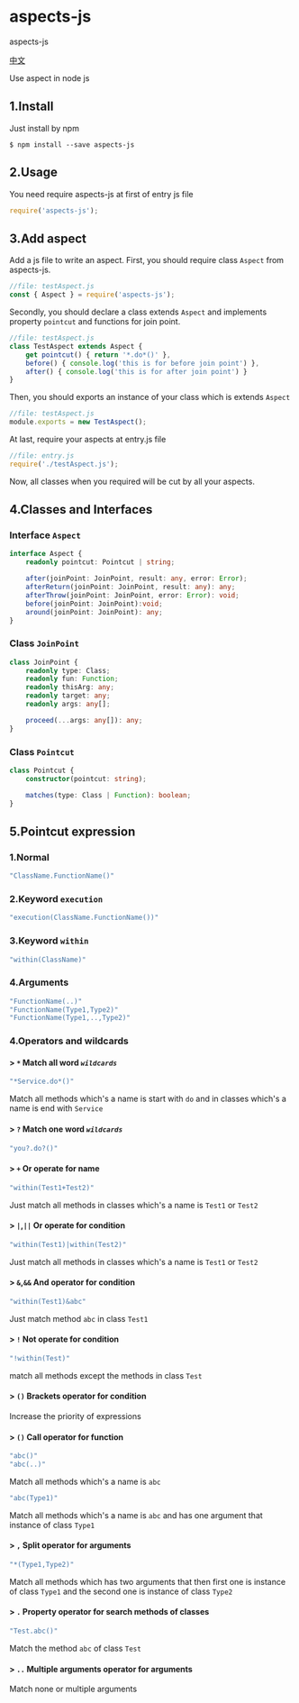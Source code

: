 # aspects-js
aspects-js

[中文](readme.ZH-CN.md)

Use aspect in node js

## 1.Install
Just install by npm
```
$ npm install --save aspects-js
```

## 2.Usage
You need require aspects-js at first of entry js file
```javascript
require('aspects-js');
```

## 3.Add aspect
Add a js file to write an aspect.
First, you should require class `Aspect` from aspects-js.
```javascript
//file: testAspect.js
const { Aspect } = require('aspects-js');
```
Secondly, you should declare a class extends `Aspect` and implements property `pointcut` and functions for join point.
```javascript
//file: testAspect.js
class TestAspect extends Aspect {
    get pointcut() { return '*.do*()' },
    before() { console.log('this is for before join point') },
    after() { console.log('this is for after join point') }
}
````
Then, you should exports an instance of your class which is extends `Aspect`
```javascript
//file: testAspect.js
module.exports = new TestAspect();
```
At last, require your aspects at entry.js file
```javascript
//file: entry.js
require('./testAspect.js');
```
Now, all classes when you required will be cut by all your aspects.

## 4.Classes and Interfaces
### Interface `Aspect`
```typescript
interface Aspect {
    readonly pointcut: Pointcut | string;

    after(joinPoint: JoinPoint, result: any, error: Error);
    afterReturn(joinPoint: JoinPoint, result: any): any;
    afterThrow(joinPoint: JoinPoint, error: Error): void;
    before(joinPoint: JoinPoint):void;
    around(joinPoint: JoinPoint): any;
}
```

### Class `JoinPoint`
```typescript
class JoinPoint {
    readonly type: Class;
    readonly fun: Function;
    readonly thisArg: any;
    readonly target: any;
    readonly args: any[];

    proceed(...args: any[]): any;
}
```

### Class `Pointcut`
```typescript
class Pointcut {
    constructor(pointcut: string);

    matches(type: Class | Function): boolean;
}
```

## 5.Pointcut expression
### 1.Normal
```javascript
"ClassName.FunctionName()"
```
### 2.Keyword `execution`
```javascript
"execution(ClassName.FunctionName())"
```
### 3.Keyword `within`
```javascript
"within(ClassName)"
```
### 4.Arguments
```javascript
"FunctionName(..)"
"FunctionName(Type1,Type2)"
"FunctionName(Type1,..,Type2)"
```

### 4.Operators and wildcards
#### > `*` Match all word *`wildcards`*
```javascript
"*Service.do*()"
```
Match all methods which's a name is start with `do` and in classes which's a name is end with `Service`
#### > `?` Match one word *`wildcards`*
```javascript
"you?.do?()"
```
#### > `+` Or operate for name
```javascript
"within(Test1+Test2)"
```
Just match all methods in classes which's a name is `Test1` or `Test2`
#### > `|`,`||` Or operate for condition
```javascript
"within(Test1)|within(Test2)"
```
Just match all methods in classes which's a name is `Test1` or `Test2`
#### > `&`,`&&` And operator for condition
```javascript
"within(Test1)&abc"
```
Just match method `abc` in class `Test1`
#### > `!` Not operate for condition
```javascript
"!within(Test)"
```
match all methods except the methods in class `Test`
#### > `()` Brackets operator for condition
Increase the priority of expressions
#### > `()` Call operator for function
```javascript
"abc()"
"abc(..)"
```
Match all methods which's a name is `abc`
```javascript
"abc(Type1)"
```
Match all methods which's a name is `abc` and has one argument that instance of class `Type1`
#### > `,` Split operator for arguments
```javascript
"*(Type1,Type2)"
```
Match all methods which has two arguments that then first one is instance of class `Type1` and the second one is instance of class `Type2`
#### > `.` Property operator for search methods of classes
```javascript
"Test.abc()"
```
Match the method `abc` of class `Test`
#### > `..` Multiple arguments operator for arguments
Match none or multiple arguments
